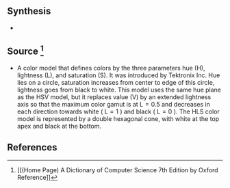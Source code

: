 ## Synthesis
- 
## Source [^1]
- A color model that defines colors by the three parameters hue (H), lightness (L), and saturation (S). It was introduced by Tektronix Inc. Hue lies on a circle, saturation increases from center to edge of this circle, lightness goes from black to white. This model uses the same hue plane as the HSV model, but it replaces value (V) by an extended lightness axis so that the maximum color gamut is at $\mathrm{L}=0.5$ and decreases in each direction towards white ( $\mathrm{L}=1$ ) and black ( $\mathrm{L}=0$ ). The HLS color model is represented by a double hexagonal cone, with white at the top apex and black at the bottom.
## References

[^1]: [[(Home Page) A Dictionary of Computer Science 7th Edition by Oxford Reference]]